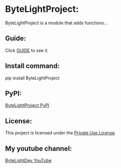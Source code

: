 # ByteLightProject:
ByteLightProject is a module that adds functions...

## Guide:
Click [GUIDE](GUIDE.md) to see it.

## Install command:
pip install ByteLightProject

## PyPI:
[ByteLightProject PyPI](https://pypi.org/project/ByteLightProject/)

## License:
This project is licensed under the [Private Use License](LICENSE.md).

## My youtube channel:
[ByteLightDev YouTube](https://www.youtube.com/@ByteLightDev)
